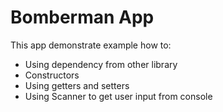 # Bomberman App

This app demonstrate example how to:
- Using dependency from other library
- Constructors
- Using getters and setters
- Using Scanner to get user input from console